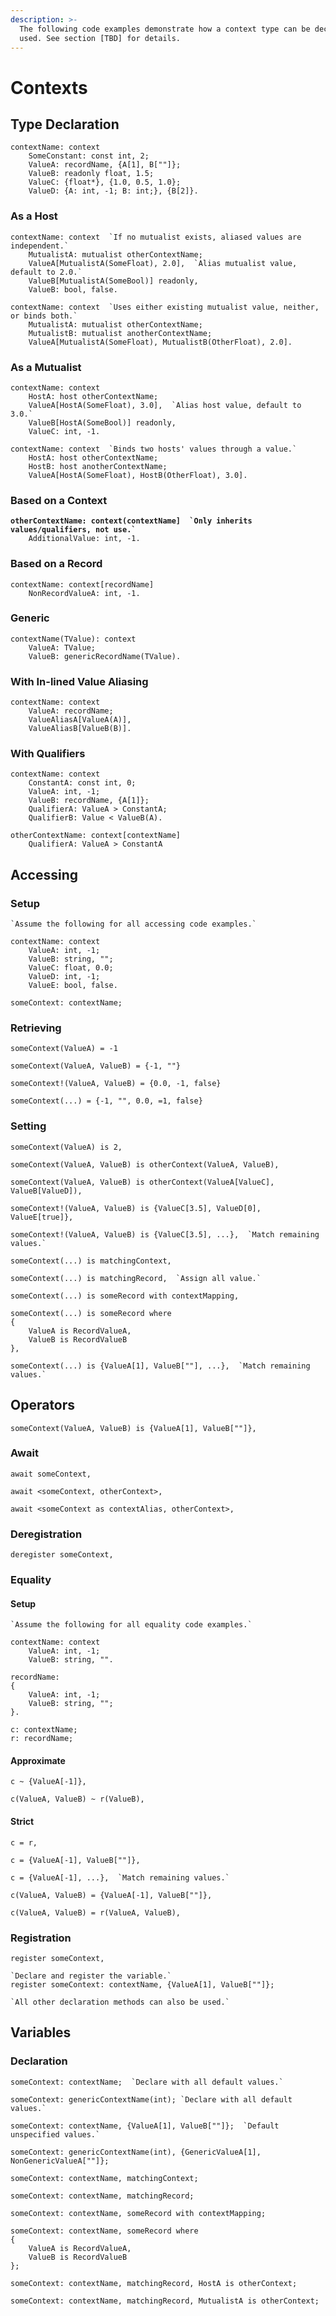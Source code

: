 ```yaml
---
description: >-
  The following code examples demonstrate how a context type can be declared and
  used. See section [TBD] for details.
---
```


# Contexts

## Type Declaration

```
contextName: context
    SomeConstant: const int, 2;
    ValueA: recordName, {A[1], B[""]};
    ValueB: readonly float, 1.5;
    ValueC: {float*}, {1.0, 0.5, 1.0};
    ValueD: {A: int, -1; B: int;}, {B[2]}.
```

### As a Host

```
contextName: context  `If no mutualist exists, aliased values are independent.`
    MutualistA: mutualist otherContextName;
    ValueA[MutualistA(SomeFloat), 2.0],  `Alias mutualist value, default to 2.0.`
    ValueB[MutualistA(SomeBool)] readonly,
    ValueB: bool, false.
```

```
contextName: context  `Uses either existing mutualist value, neither, or binds both.`
    MutualistA: mutualist otherContextName;
    MutualistB: mutualist anotherContextName;
    ValueA[MutualistA(SomeFloat), MutualistB(OtherFloat), 2.0].
```

### As a Mutualist

```
contextName: context
    HostA: host otherContextName;
    ValueA[HostA(SomeFloat), 3.0],  `Alias host value, default to 3.0.`
    ValueB[HostA(SomeBool)] readonly,
    ValueC: int, -1.
```

```
contextName: context  `Binds two hosts' values through a value.`
    HostA: host otherContextName;
    HostB: host anotherContextName;
    ValueA[HostA(SomeFloat), HostB(OtherFloat), 3.0].
```

### Based on a Context

<pre><code><strong>otherContextName: context(contextName]  `Only inherits values/qualifiers, not use.`
</strong>    AdditionalValue: int, -1.
</code></pre>

### Based on a Record

```
contextName: context[recordName]
    NonRecordValueA: int, -1.
```

### Generic

```
contextName(TValue): context
    ValueA: TValue;
    ValueB: genericRecordName(TValue).
```

### With In-lined Value Aliasing

```
contextName: context
    ValueA: recordName;
    ValueAliasA[ValueA(A)],
    ValueAliasB[ValueB(B)].
```

### With Qualifiers

```
contextName: context
    ConstantA: const int, 0;
    ValueA: int, -1;
    ValueB: recordName, {A[1]};
    QualifierA: ValueA > ConstantA;
    QualifierB: Value < ValueB(A).
```

```
otherContextName: context[contextName]
    QualifierA: ValueA > ConstantA
```

## Accessing

### Setup

```
`Assume the following for all accessing code examples.`

contextName: context
    ValueA: int, -1;
    ValueB: string, "";
    ValueC: float, 0.0;
    ValueD: int, -1;
    ValueE: bool, false.

someContext: contextName;
```

### Retrieving

```
someContext(ValueA) = -1
```

```
someContext(ValueA, ValueB) = {-1, ""}
```

```
someContext!(ValueA, ValueB) = {0.0, -1, false}
```

```
someContext(...) = {-1, "", 0.0, =1, false}
```

### Setting

```
someContext(ValueA) is 2,
```

```
someContext(ValueA, ValueB) is otherContext(ValueA, ValueB),
```

```
someContext(ValueA, ValueB) is otherContext(ValueA[ValueC], ValueB[ValueD]),
```

```
someContext!(ValueA, ValueB) is {ValueC[3.5], ValueD[0], ValueE[true]},
```

```
someContext!(ValueA, ValueB) is {ValueC[3.5], ...},  `Match remaining values.`
```

```
someContext(...) is matchingContext,
```

```
someContext(...) is matchingRecord,  `Assign all value.`
```

```
someContext(...) is someRecord with contextMapping,
```

```
someContext(...) is someRecord where
{
    ValueA is RecordValueA,
    ValueB is RecordValueB
},
```

```
someContext(...) is {ValueA[1], ValueB[""], ...},  `Match remaining values.`
```

## Operators

```
someContext(ValueA, ValueB) is {ValueA[1], ValueB[""]},
```

### Await

```
await someContext,
```

```
await <someContext, otherContext>,
```

```
await <someContext as contextAlias, otherContext>,
```

### Deregistration

```
deregister someContext,
```

### Equality

#### Setup

```
`Assume the following for all equality code examples.`

contextName: context
    ValueA: int, -1;
    ValueB: string, "".

recordName:
{
    ValueA: int, -1;
    ValueB: string, "";
}.

c: contextName;
r: recordName;
```

#### Approximate

```
c ~ {ValueA[-1]},
```

```
c(ValueA, ValueB) ~ r(ValueB),
```

#### Strict

```
c = r,
```

```
c = {ValueA[-1], ValueB[""]},
```

```
c = {ValueA[-1], ...},  `Match remaining values.`
```

```
c(ValueA, ValueB) = {ValueA[-1], ValueB[""]},
```

```
c(ValueA, ValueB) = r(ValueA, ValueB),
```

### Registration

```
register someContext,
```

```
`Declare and register the variable.`
register someContext: contextName, {ValueA[1], ValueB[""]};

`All other declaration methods can also be used.`
```

## Variables

### Declaration

```
someContext: contextName;  `Declare with all default values.`
```

```
someContext: genericContextName(int); `Declare with all default values.`
```

```
someContext: contextName, {ValueA[1], ValueB[""]};  `Default unspecified values.`
```

```
someContext: genericContextName(int), {GenericValueA[1], NonGenericValueA[""]};
```

```
someContext: contextName, matchingContext;
```

```
someContext: contextName, matchingRecord;
```

```
someContext: contextName, someRecord with contextMapping;
```

```
someContext: contextName, someRecord where
{
    ValueA is RecordValueA,
    ValueB is RecordValueB
};
```

```
someContext: contextName, matchingRecord, HostA is otherContext;
```

```
someContext: contextName, matchingRecord, MutualistA is otherContext;
```

